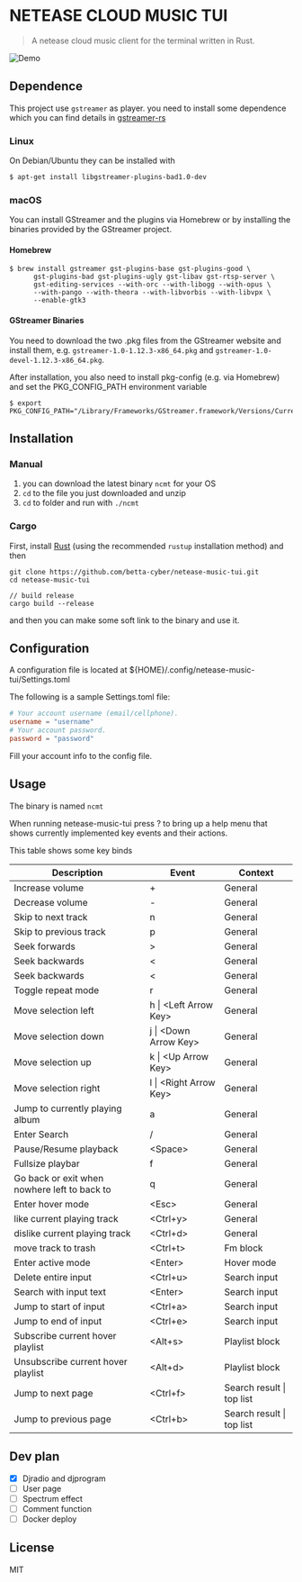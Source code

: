 # NETEASE CLOUD MUSIC TUI

>A netease cloud music client for the terminal written in Rust.

![Demo](https://i.loli.net/2019/12/06/n6DCTS4cW2Z1dmH.gif)

## Dependence

This project use `gstreamer` as player. you need to install some dependence which you can find details in [gstreamer-rs](https://github.com/sdroege/gstreamer-rs)

### Linux
On Debian/Ubuntu they can be installed with
```bash
$ apt-get install libgstreamer-plugins-bad1.0-dev
```

### macOS

You can install GStreamer and the plugins via Homebrew or by installing the binaries provided by the GStreamer project.

#### Homebrew

```
$ brew install gstreamer gst-plugins-base gst-plugins-good \
      gst-plugins-bad gst-plugins-ugly gst-libav gst-rtsp-server \
      gst-editing-services --with-orc --with-libogg --with-opus \
      --with-pango --with-theora --with-libvorbis --with-libvpx \
      --enable-gtk3
```
#### GStreamer Binaries

You need to download the two .pkg files from the GStreamer website and install them, e.g. `gstreamer-1.0-1.12.3-x86_64.pkg` and `gstreamer-1.0-devel-1.12.3-x86_64.pkg`.

After installation, you also need to install pkg-config (e.g. via Homebrew) and set the PKG_CONFIG_PATH environment variable

```
$ export PKG_CONFIG_PATH="/Library/Frameworks/GStreamer.framework/Versions/Current/lib/pkgconfig${PKG_CONFIG_PATH:+:$PKG_CONFIG_PATH}"
```

## Installation

### Manual
1. you can download the latest binary  `ncmt` for your OS
2. `cd` to the file you just downloaded and unzip
3. `cd` to folder and run with `./ncmt`

### Cargo

First, install [Rust](https://www.rust-lang.org/tools/install) (using the recommended `rustup` installation method) and then
```
git clone https://github.com/betta-cyber/netease-music-tui.git
cd netease-music-tui

// build release
cargo build --release
```

and then you can make some soft link to the binary and use it.

## Configuration

A configuration file is located at ${HOME}/.config/netease-music-tui/Settings.toml

The following is a sample Settings.toml file:
```toml
# Your account username (email/cellphone).
username = "username"
# Your account password.
password = "password"
```
Fill your account info to the config file.

## Usage

The binary is named ```ncmt```

When running netease-music-tui press ? to bring up a help menu that shows currently implemented key events and their actions.

This table shows some key binds

| Description | Event | Context |
| ------------- | ---------------- | --------------- |
| Increase volume | + | General |
| Decrease volume | - | General |
| Skip to next track | n | General |
| Skip to previous track | p | General |
| Seek forwards | > | General |
| Seek backwards | < | General |
| Seek backwards | < | General |
| Toggle repeat mode | r | General |
| Move selection left | h \| \<Left Arrow Key>  | General |
| Move selection down | j \| \<Down Arrow Key>  | General |
| Move selection up | k \| \<Up Arrow Key>  | General |
| Move selection right | l \| \<Right Arrow Key>  | General |
| Jump to currently playing album | a | General |
| Enter Search | / | General |
| Pause/Resume playback | \<Space> | General |
| Fullsize playbar | f | General |
| Go back or exit when nowhere left to back to | q | General |
| Enter hover mode | \<Esc>  | General |
| like current playing track | \<Ctrl+y> | General |
| dislike current playing track | \<Ctrl+d> | General |
| move track to trash | \<Ctrl+t> | Fm block |
| Enter active mode | \<Enter> | Hover mode |
| Delete entire input | \<Ctrl+u> | Search input |
| Search with input text | \<Enter>| Search input |
| Jump to start of input | \<Ctrl+a> | Search input |
| Jump to end of input | \<Ctrl+e> | Search input |
| Subscribe current hover playlist | \<Alt+s> | Playlist block |,
| Unsubscribe current hover playlist | \<Alt+d> | Playlist block |,
| Jump to next page | \<Ctrl+f> | Search result \| top list |
| Jump to previous page | \<Ctrl+b> | Search result \| top list |

## Dev plan
- [x] Djradio and djprogram
- [ ] User page
- [ ] Spectrum effect
- [ ] Comment function
- [ ] Docker deploy

## License
MIT
